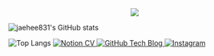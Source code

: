 <!--타이틀 부분-->
<div align="center">
  <img src="https://capsule-render.vercel.app/api?type=venom&height=250&color=gradient&text=Hi,%20there&textBg=false&fontColor=bdbdbd" />
</div>

<!--내용 부분-->



![jaehee831's GitHub stats](https://github-readme-stats.vercel.app/api?username=jaehee831&show_icons=true&theme=radical)

![Top Langs](https://github-readme-stats.vercel.app/api/top-langs/?username=jaehee831&layout=compact)
<a href="https://jaehee831.notion.site/Hi-I-m-Jaehee-7869403b0bca403aabcfd7ae5e4cc1c3?pvs=4" target="_blank">
  <img src="https://img.shields.io/badge/CV-66DEB1?style=flat&logo=Notion&logoColor=000000" alt="Notion CV"/>
</a>
<a href="https://jaehee831.github.io/" target="_blank">
  <img src="https://img.shields.io/badge/Tech Blog-FCBFBD?style=flat&logo=GitHub&logoColor=181717" alt="GitHub Tech Blog"/>
</a>
<a href="https://www.instagram.com/jae_pee831/" target="_blank">
  <img src="https://img.shields.io/badge/Instagram-B2FCE4?style=flat&logo=Instagram&logoColor=E4405F" alt="Instagram"/>
</a>
